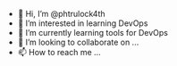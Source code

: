 - 👋 Hi, I’m @phtrulock4th
- 👀 I’m interested in learning DevOps 
- 🌱 I’m currently learning tools for DevOps
- 💞️ I’m looking to collaborate on ...
- 📫 How to reach me ...

<!---
phtrulock4th/phtrulock4th is a ✨ special ✨ repository because its `README.md` (this file) appears on your GitHub profile.
You can click the Preview link to take a look at your changes.
--->
